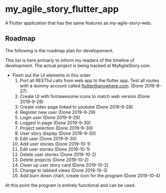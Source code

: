 # my_agile_story_flutter_app

A Flutter application that has the same features as my-agile-story-web.

## Roadmap

The following is the roadmap plan for developement.

This list is here primarly to inform my readers of the timeline of development.  The actual project is being tracked at MyAgileStory.com.

- Flesh out the UI elements in this order
  1. Port all RESTful calls from web app to the flutter app.  Test all routes with a dummy account called flutter@anywhere.com. (Done 2019-9-27)
  1. Create UI with fontawesome icons to match web version (Done 2019-9-28)
  1. Create video page linked to youtube (Done 2019-9-28)
  1. Register new user (Done 2019-9-29)
  2. Login user (Done 2019-9-29)
  3. Logged in page (Done 2019-9-30)
  3. Project selection (Done 2019-9-30)
  4. User story display (Done 2019-9-30)
  3. Edit user (Done 2019-9-30)
  4. Add user stories (Done 2019-10-1)
  3. Edit user stories (Done 2019-10-1)
  3. Delete user stories (Done 2019-10-2) 
  3. Delete projects (Done 2019-10-2)
  3. Clean up user story card (Done 2019-10-2)
  3. Change to tabbed views (Done 2019-10-3)
  3. Add burn down chart, create icon for the program (Done 2019-10-4)

At this point the program is entirely functional and can be used.
